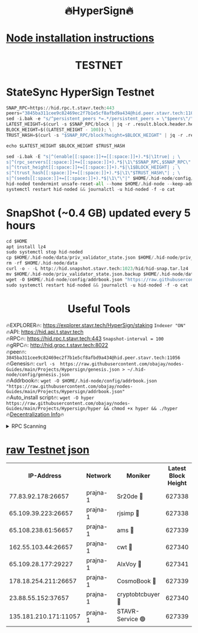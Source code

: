<h1 align="center"> 🔥HyperSign🔥</h1>

[Node installation instructions](https://github.com/obajay/nodes-Guides/tree/main/Projects/Hypersign)
=

<h1 align="center"> TESTNET</h1>

# StateSync HyperSign Testnet
```python
SNAP_RPC=https://hid.rpc.t.stavr.tech:443
peers="3845ba311cee9c82469ec2f7b1e5cf8afbd9a434@hid.peer.stavr.tech:11056"
sed -i.bak -e "s/^persistent_peers *=.*/persistent_peers = \"$peers\"/" $HOME/.hid-node/config/config.toml
LATEST_HEIGHT=$(curl -s $SNAP_RPC/block | jq -r .result.block.header.height); \
BLOCK_HEIGHT=$((LATEST_HEIGHT - 100)); \
TRUST_HASH=$(curl -s "$SNAP_RPC/block?height=$BLOCK_HEIGHT" | jq -r .result.block_id.hash)

echo $LATEST_HEIGHT $BLOCK_HEIGHT $TRUST_HASH

sed -i.bak -E "s|^(enable[[:space:]]+=[[:space:]]+).*$|\1true| ; \
s|^(rpc_servers[[:space:]]+=[[:space:]]+).*$|\1\"$SNAP_RPC,$SNAP_RPC\"| ; \
s|^(trust_height[[:space:]]+=[[:space:]]+).*$|\1$BLOCK_HEIGHT| ; \
s|^(trust_hash[[:space:]]+=[[:space:]]+).*$|\1\"$TRUST_HASH\"| ; \
s|^(seeds[[:space:]]+=[[:space:]]+).*$|\1\"\"|" $HOME/.hid-node/config/config.toml
hid-noded tendermint unsafe-reset-all --home $HOME/.hid-node --keep-addr-book
systemctl restart hid-noded && journalctl -u hid-noded -f -o cat
```
# SnapShot (~0.4 GB) updated every 5 hours
```python
cd $HOME
apt install lz4
sudo systemctl stop hid-noded
cp $HOME/.hid-node/data/priv_validator_state.json $HOME/.hid-node/priv_validator_state.json.backup
rm -rf $HOME/.hid-node/data
curl -o - -L http://hid.snapshot.stavr.tech:1023/hid/hid-snap.tar.lz4 | lz4 -c -d - | tar -x -C $HOME/.hid-node --strip-components 2
mv $HOME/.hid-node/priv_validator_state.json.backup $HOME/.hid-node/data/priv_validator_state.json
wget -O $HOME/.hid-node/config/addrbook.json "https://raw.githubusercontent.com/obajay/nodes-Guides/main/Projects/Hypersign/addrbook.json"
sudo systemctl restart hid-noded && journalctl -u hid-noded -f -o cat
```

 <h1 align="center"> Useful Tools</h1>

🔥EXPLORER🔥:      https://explorer.stavr.tech/HyperSign/staking        `Indexer "ON"` \
🔥API:             https://hid.api.t.stavr.tech \
🔥RPC🔥:           https://hid.rpc.t.stavr.tech:443              `Snapshot-interval = 100` \
🔥gRPC🔥:          http://hid.grpc.t.stavr.tech:8022 \
🔥peer🔥:          `3845ba311cee9c82469ec2f7b1e5cf8afbd9a434@hid.peer.stavr.tech:11056` \
🔥Genesis🔥:     ```curl -s  https://raw.githubusercontent.com/obajay/nodes-Guides/main/Projects/Hypersign/genesis.json > ~/.hid-node/config/genesis.json``` \
🔥Addrbook🔥:    ```wget -O $HOME/.hid-node/config/addrbook.json "https://raw.githubusercontent.com/obajay/nodes-Guides/main/Projects/Hypersign/addrbook.json"``` \
🔥Auto_install script🔥: ```wget -O hyper https://raw.githubusercontent.com/obajay/nodes-Guides/main/Projects/Hypersign/hyper && chmod +x hyper && ./hyper``` \
🔥[Decentralization Info](https://github.com/obajay/StateSync-snapshots/tree/main/Projects/Hypersign/Decentralization)🔥

<details>
<summary>RPC Scanning</summary>

<h2 align="center"> We scan nodes in real time every 4 hours. And we provide the final result of RPC endpoints.
We cannot influence the operation of these nodes in any way. </h2>


```python
If Voting Power is higher than 0 --> then the Node is a validator of the network and may be subject to attack and be a potential threat to the chain.
```
```python
We marked such validators with a red symbol
```

</details>

[raw Testnet json](https://rpc-check.hypert.stavr.tech/hypert/rpc-hypert-result.json)
=

<table><tr><th>IP-Address</th><th>Network</th><th>Moniker</th><th>Latest Block Height</th><th>Earliest Block Height</th><th>Catching Up</th><th>Tx Index</th><th>Voting Power</th><th>Scan Time</th></tr><tr><td>77.83.92.178:26657</td><td>prajna-1</td><td>Sr20de 🔴</td><td>627338</td><td>1</td><td>False</td><td>on</td><td>1080256</td><td>2024-01-29T01:23:06.006349344UTC</td></tr><tr><td>65.109.39.223:26657</td><td>prajna-1</td><td>rjsimp 🔴</td><td>627338</td><td>1</td><td>False</td><td>on</td><td>1118146</td><td>2024-01-29T01:23:08.413593985UTC</td></tr><tr><td>65.108.238.61:56657</td><td>prajna-1</td><td>ams 🔴</td><td>627339</td><td>1</td><td>False</td><td>on</td><td>1155510</td><td>2024-01-29T01:23:13.183293607UTC</td></tr><tr><td>162.55.103.44:26657</td><td>prajna-1</td><td>cwt 🔴</td><td>627340</td><td>1</td><td>False</td><td>on</td><td>989833</td><td>2024-01-29T01:23:15.902957845UTC</td></tr><tr><td>65.109.28.177:29227</td><td>prajna-1</td><td>AlxVoy 🔴</td><td>627341</td><td>1</td><td>False</td><td>on</td><td>1073855</td><td>2024-01-29T01:23:24.778057477UTC</td></tr><tr><td>178.18.254.211:26657</td><td>prajna-1</td><td>CosmoBook 🔴</td><td>627339</td><td>108201</td><td>False</td><td>on</td><td>990495</td><td>2024-01-29T01:23:12.843509166UTC</td></tr><tr><td>23.88.55.152:37657</td><td>prajna-1</td><td>cryptobtcbuyer 🔴</td><td>627340</td><td>527340</td><td>False</td><td>on</td><td>1139947</td><td>2024-01-29T01:23:16.175351156UTC</td></tr><tr><td>135.181.210.171:11057</td><td>prajna-1</td><td>STAVR-Service 🟢</td><td>627339</td><td>626601</td><td>False</td><td>on</td><td>0</td><td>2024-01-29T01:23:13.567205348UTC</td></tr></table>
